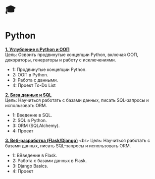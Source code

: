 # :mortar_board:
# Python

[**1. Углубление в Python и ООП**](https://github.com/AnatolyKuzmin/Python/tree/main/1_Python_и_ООП) <br>
Цель: Освоить продвинутые концепции Python, включая ООП, декораторы, генераторы и работу с исключениями.  <br>
- 1: Продвинутые концепции Python. <br>
- 2: ООП в Python. <br>
- 3: Работа с данными. <br>
- 4: Проект To-Do List


[**2. База данных и SQL**](https://github.com/AnatolyKuzmin/Python/tree/main/2_БД_и_SQL) <br>
Цель: Научиться работать с базами данных, писать SQL-запросы и использовать ORM.  <br>
- 1: Введение в SQL. <br>
- 2: SQL в Python. <br>
- 3: ORM (SQLAlchemy). <br>
- 4: Проект


[**3. Веб-разработка (Flask/Django)**]([https://github.com/AnatolyKuzmin/Python/tree/main/2_БД_и_SQL](https://github.com/AnatolyKuzmin/Python/tree/main/3_Веб-разработка_(Flask_Django))) <br>
Цель: Научиться работать с базами данных, писать SQL-запросы и использовать ORM.  <br>
- 1: ВВведение в Flask. <br>
- 2: Работа с базами данных в Flask. <br>
- 3: Django Basics. <br>
- 4: Проект

